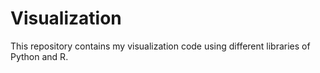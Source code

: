 # Visualization
This repository contains my visualization code using different libraries of Python and R. 
